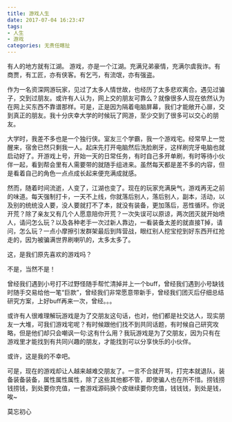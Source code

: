 ```yaml
---
title: 游戏人生
date: 2017-07-04 16:23:47
tags: 
- 人生
- 游戏
categories: 无责任瞎扯
---
```

有人的地方就有江湖。
游戏，亦是一个江湖。充满兄弟豪情，充满尔虞我诈。有商贾，有工匠，亦有侠客。有乞丐，有流氓，亦有强盗。

作为一名资深网游玩家，见过了太多人情世故，也经历了太多悲欢离合。遇见过骗子，交到过朋友。或许有人认为，网上交的朋友可靠么？就像很多人现在依然认为在网上买东西不靠谱那样。可是，正是因为隔着电脑屏幕，我们才能敞开心扉，交到真正的朋友。我十分庆幸大学的时候玩了网游，至少交到了很多可以交心的朋友。

<!--more-->

大学时，我差不多也是一个独行侠。室友三个学霸，我一个游戏宅。经常早上一觉醒来，宿舍已然只剩我一人。起床先打开电脑然后洗脸刷牙，这样刷完牙电脑也就启动好了。开游戏上号，开始一天的日常任务，有时自己多开单刷，有时等待小伙伴一起，看到帮会里有人需要带的就随手组进来。虽然每天都是差不多的内容，但是看着自己的角色一点点成长起来便充满成就感。

然而，随着时间流逝，人变了，江湖也变了。现在的玩家充满戾气，游戏再无之前的味道。每天强制打卡，一天不上线，你就落后别人，落后别人，副本，活动，以及别的统统没人要，没人要就打不了本，就没有装备，更加落后，恶性循环。你说开荒？除了亲友又有几个人愿意陪你开荒？一次失误可以原谅，两次团灭就开始喷人，请问怎么玩？以及各种老手一次过新人靠边，一看装备太差的就直接T掉，请问，怎么玩？一点小摩擦引发群架最后到阵营战，眼红别人挖宝挖到好东西开红抢走的，因为被骗满世界刷喇叭的，太多太多了。

这，是我们原先喜欢的游戏吗？

不是，当然不是！

曾经我们遇到小号打不过野怪随手帮忙清掉并上一个buff，曾经我们遇到小号缺钱时随手交易给他一笔“巨款”，曾经我们非常愿意带新手，曾经我们团灭后仔细总结研究方案，上好buff再来一次，曾经。。。

或许有人很难理解玩游戏是为了交朋友这句话，也对，他们都是社交达人，现实朋友一大堆，可我们游戏宅呢？有时候跟他们找不到共同话题，有时候自己研究攻略，但是他们却只会嘲讽一句:这有什么用？我玩游戏是为了交朋友，因为只有在游戏里才能找到有共同兴趣的朋友，才能找到可以分享快乐的小伙伴。

或许，这是我的不幸吧。

可是，现在的游戏却让人越来越难交朋友了。一言不合就开骂，打完本就退队，装备装备装备，属性属性属性，除了这些其他都不管，即使骗人也在所不惜。捞钱捞钱捞钱，到处要你充值，一套游戏源码换个皮继续要你充值，钱钱钱，到处是钱，唉~

莫忘初心
